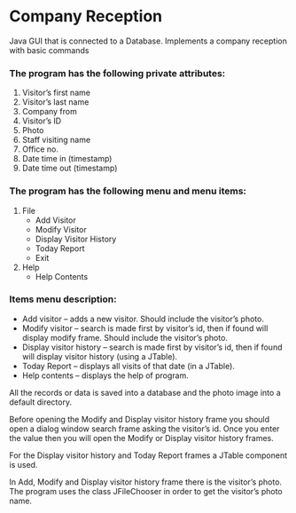 # Company Reception
Java GUI that is connected to a Database. Implements a company reception with basic commands

### The program has the following private attributes:
1. Visitor’s first name
2. Visitor’s last name
3. Company from
4. Visitor’s ID
5. Photo
6. Staff visiting name
7. Office no.
8. Date time in (timestamp)
9. Date time out (timestamp)

### The program has the following menu and menu items:
1. File
   * Add Visitor
   * Modify Visitor
   * Display Visitor History
   * Today Report
   * Exit 
2. Help
   * Help Contents

### Items menu description:
* Add visitor – adds a new visitor. Should include the visitor’s photo.
* Modify visitor – search is made first by visitor’s id, then if found will display modify frame. Should include the visitor’s photo.
* Display visitor history – search is made first by visitor’s id, then if found will display visitor history (using a JTable).
* Today Report – displays all visits of that date (in a JTable).
* Help contents – displays the help of program.

All the records or data is saved into a database and the photo image into a default directory.

Before opening the Modify and Display visitor history frame you should open a dialog window search frame asking the visitor’s id. Once you enter the value then you will open the Modify or Display visitor history frames.

For the Display visitor history and Today Report frames a JTable component is used.

In Add, Modify and Display visitor history frame there is the visitor’s photo. The program uses the class JFileChooser in order to get the visitor’s photo name.